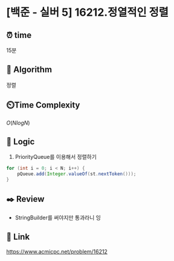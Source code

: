 # [백준 - 실버 5] 16212.정열적인 정렬

## ⏰  **time**
15분

## :pushpin: **Algorithm**
정렬

## ⏲️**Time Complexity**
$O(NlogN)$

## :round_pushpin: **Logic**
1. PriorityQueue를 이용해서 정렬하기
```java
for (int i = 0; i < N; i++) {
    pQueue.add(Integer.valueOf(st.nextToken()));
}
```

## :black_nib: **Review**
- StringBuilder를 써야지만 통과라니 잉

## 📡 Link
https://www.acmicpc.net/problem/16212
